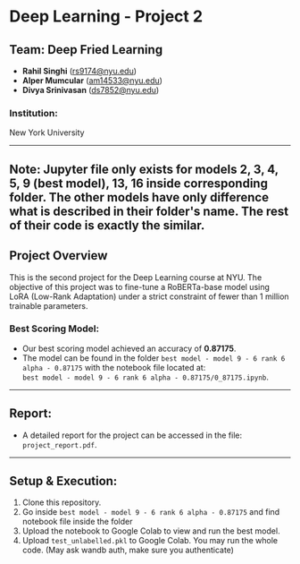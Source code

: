 # Deep Learning - Project 2

## Team: Deep Fried Learning
- **Rahil Singhi** (rs9174@nyu.edu)  
- **Alper Mumcular** (am14533@nyu.edu)  
- **Divya Srinivasan** (ds7852@nyu.edu)  

### Institution:  
New York University

---
Note: Jupyter file only exists for models 2, 3, 4, 5, 9 (best model), 13, 16 inside corresponding folder. The other models have only difference what is described in their folder's name. The rest of their code is exactly the similar.
---

## Project Overview

This is the second project for the Deep Learning course at NYU. The objective of this project was to fine-tune a RoBERTa-base model using LoRA (Low-Rank Adaptation) under a strict constraint of fewer than 1 million trainable parameters.

### Best Scoring Model:
- Our best scoring model achieved an accuracy of **0.87175**.
- The model can be found in the folder `best model - model 9 - 6 rank 6 alpha - 0.87175` with the notebook file located at:  
  `best model - model 9 - 6 rank 6 alpha - 0.87175/0_87175.ipynb`.

---

## Report:
- A detailed report for the project can be accessed in the file:  
  `project_report.pdf`.

---

## Setup & Execution:
1. Clone this repository.
2. Go inside `best model - model 9 - 6 rank 6 alpha - 0.87175` and find notebook file inside the folder
3. Upload the notebook to Google Colab to view and run the best model.
4. Upload `test_unlabelled.pkl` to Google Colab. You may run the whole code. (May ask wandb auth, make sure you authenticate)
